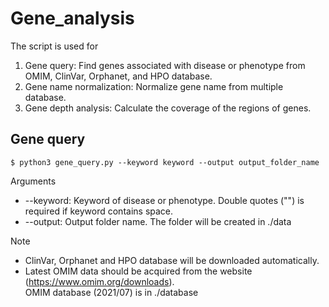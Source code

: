 # Gene_analysis
The script is used for
  1. Gene query: Find genes associated with disease or phenotype from OMIM, ClinVar, Orphanet, and HPO database.
  2. Gene name normalization: Normalize gene name from multiple database.
  3. Gene depth analysis: Calculate the coverage of the regions of genes. 

## Gene query
```
$ python3 gene_query.py --keyword keyword --output output_folder_name
```
Arguments
* --keyword: Keyword of disease or phenotype. Double quotes ("") is required if keyword contains space.
* --output: Output folder name. The folder will be created in ./data

Note
* ClinVar, Orphanet and HPO database will be downloaded automatically.
* Latest OMIM data should be acquired from the website (https://www.omim.org/downloads).  
  OMIM database (2021/07) is in ./database

